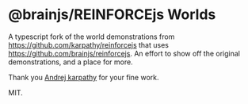 # @brainjs/REINFORCEjs Worlds

A typescript fork of the world demonstrations from https://github.com/karpathy/reinforcejs that uses https://github.com/brainjs/reinforcejs.
An effort to show off the original demonstrations, and a place for more.

Thank you [Andrej karpathy](https://github.com/karpathy) for your fine work.

MIT.
